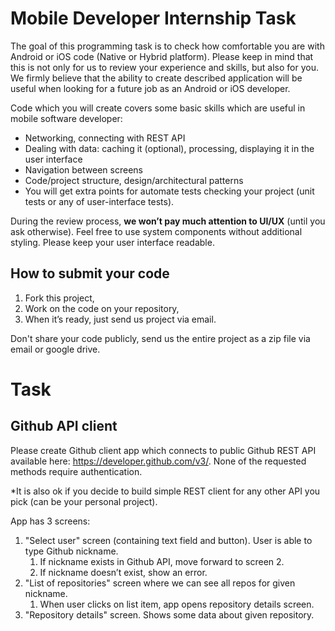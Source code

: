 # Mobile Developer Internship Task

The goal of this programming task is to check how comfortable you are with Android or iOS code (Native or Hybrid platform). Please keep in mind that this is not only for us to review your experience and skills, but also for you. We firmly believe that the ability to create described application will be useful when looking for a future job as an Android or iOS developer.

Code which you will create covers some basic skills which are useful in mobile software developer:

* Networking, connecting with REST API
* Dealing with data: caching it (optional), processing, displaying it in the user interface
* Navigation between screens
* Code/project structure, design/architectural patterns
* You will get extra points for automate tests checking your project (unit tests or any of user-interface tests).

During the review process, **we won’t pay much attention to UI/UX** (until you ask otherwise). Feel free to use system components without additional styling. Please keep your user interface readable. 

## How to submit your code
1. Fork this project,
2. Work on the code on your repository,
3. When it’s ready, just send us project via email.

Don't share your code publicly, send us the entire project as a zip file via email or google drive.


# Task

## Github API client
Please create Github client app which connects to public Github REST API available here: https://developer.github.com/v3/. None of the requested methods require authentication. 

*It is also ok if you decide to build simple REST client for any other API you pick (can be your personal project).

App has 3 screens:

1. "Select user" screen (containing text field and button). User is able to type Github nickname.
    1. If nickname exists in Github API, move forward to screen 2.
    2. If nickname doesn’t exist, show an error.
2. "List of repositories" screen where we can see all repos for given nickname.
    1. When user clicks on list item, app opens repository details screen.
3. "Repository details" screen. Shows some data about given repository. 
